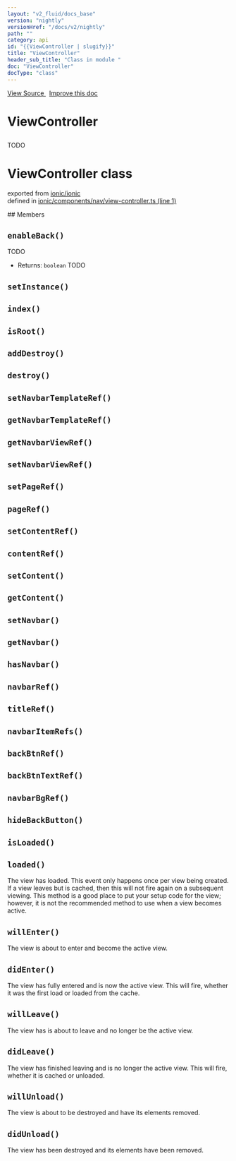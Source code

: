 ```yaml
---
layout: "v2_fluid/docs_base"
version: "nightly"
versionHref: "/docs/v2/nightly"
path: ""
category: api
id: "{{ViewController | slugify}}"
title: "ViewController"
header_sub_title: "Class in module "
doc: "ViewController"
docType: "class"
---
```



<div class="improve-docs">
  <a href='http://github.com/driftyco/ionic2/tree/master/ionic/components/nav/view-controller.ts#L0'>
    View Source
  </a>
  &nbsp;
  <a href='http://github.com/driftyco/ionic2/edit/master/ionic/components/nav/view-controller.ts#L0'>
    Improve this doc
  </a>
</div>




<h1 class="api-title">

  ViewController



</h1>





<p>TODO</p>


<h1 class="class export">ViewController <span class="type">class</span></h1>
<p class="module">exported from <a href='undefined'>ionic/ionic</a><br/>
defined in <a href="https://github.com/driftyco/ionic2/tree/master/ionic/components/nav/view-controller.ts#L1-L212">ionic/components/nav/view-controller.ts (line 1)</a>
</p>
## Members

<div id="enableBack"></div>
<h2>
  <code>enableBack()</code>

</h2>

TODO






* Returns: 
  <code>boolean</code> TODO




<div id="setInstance"></div>
<h2>
  <code>setInstance()</code>

</h2>












<div id="index"></div>
<h2>
  <code>index()</code>

</h2>












<div id="isRoot"></div>
<h2>
  <code>isRoot()</code>

</h2>












<div id="addDestroy"></div>
<h2>
  <code>addDestroy()</code>

</h2>












<div id="destroy"></div>
<h2>
  <code>destroy()</code>

</h2>












<div id="setNavbarTemplateRef"></div>
<h2>
  <code>setNavbarTemplateRef()</code>

</h2>












<div id="getNavbarTemplateRef"></div>
<h2>
  <code>getNavbarTemplateRef()</code>

</h2>












<div id="getNavbarViewRef"></div>
<h2>
  <code>getNavbarViewRef()</code>

</h2>












<div id="setNavbarViewRef"></div>
<h2>
  <code>setNavbarViewRef()</code>

</h2>












<div id="setPageRef"></div>
<h2>
  <code>setPageRef()</code>

</h2>












<div id="pageRef"></div>
<h2>
  <code>pageRef()</code>

</h2>












<div id="setContentRef"></div>
<h2>
  <code>setContentRef()</code>

</h2>












<div id="contentRef"></div>
<h2>
  <code>contentRef()</code>

</h2>












<div id="setContent"></div>
<h2>
  <code>setContent()</code>

</h2>












<div id="getContent"></div>
<h2>
  <code>getContent()</code>

</h2>












<div id="setNavbar"></div>
<h2>
  <code>setNavbar()</code>

</h2>












<div id="getNavbar"></div>
<h2>
  <code>getNavbar()</code>

</h2>












<div id="hasNavbar"></div>
<h2>
  <code>hasNavbar()</code>

</h2>












<div id="navbarRef"></div>
<h2>
  <code>navbarRef()</code>

</h2>












<div id="titleRef"></div>
<h2>
  <code>titleRef()</code>

</h2>












<div id="navbarItemRefs"></div>
<h2>
  <code>navbarItemRefs()</code>

</h2>












<div id="backBtnRef"></div>
<h2>
  <code>backBtnRef()</code>

</h2>












<div id="backBtnTextRef"></div>
<h2>
  <code>backBtnTextRef()</code>

</h2>












<div id="navbarBgRef"></div>
<h2>
  <code>navbarBgRef()</code>

</h2>












<div id="hideBackButton"></div>
<h2>
  <code>hideBackButton()</code>

</h2>












<div id="isLoaded"></div>
<h2>
  <code>isLoaded()</code>

</h2>












<div id="loaded"></div>
<h2>
  <code>loaded()</code>

</h2>

The view has loaded. This event only happens once per view being
created. If a view leaves but is cached, then this will not
fire again on a subsequent viewing. This method is a good place
to put your setup code for the view; however, it is not the
recommended method to use when a view becomes active.











<div id="willEnter"></div>
<h2>
  <code>willEnter()</code>

</h2>

The view is about to enter and become the active view.











<div id="didEnter"></div>
<h2>
  <code>didEnter()</code>

</h2>

The view has fully entered and is now the active view. This
will fire, whether it was the first load or loaded from the cache.











<div id="willLeave"></div>
<h2>
  <code>willLeave()</code>

</h2>

The view has is about to leave and no longer be the active view.











<div id="didLeave"></div>
<h2>
  <code>didLeave()</code>

</h2>

The view has finished leaving and is no longer the active view. This
will fire, whether it is cached or unloaded.











<div id="willUnload"></div>
<h2>
  <code>willUnload()</code>

</h2>

The view is about to be destroyed and have its elements removed.











<div id="didUnload"></div>
<h2>
  <code>didUnload()</code>

</h2>

The view has been destroyed and its elements have been removed.











